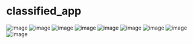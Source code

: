 # classified_app

![image](https://user-images.githubusercontent.com/90281681/137838200-d753b955-3b5e-45f1-8d8c-85053bb8850e.png) ![image](https://user-images.githubusercontent.com/90281681/137838280-b40772b8-0b82-411d-b41b-1ecdc494486d.png) ![image](https://user-images.githubusercontent.com/90281681/137839021-fa6cc12e-d2f6-4433-96bc-8fb8c6f29e78.png) ![image](https://user-images.githubusercontent.com/90281681/137839053-8f803c8c-1fd3-4591-86b0-5271b75c439f.png) ![image](https://user-images.githubusercontent.com/90281681/137839090-9b70865c-49e7-4b5e-bc9d-0d9bdb72dfc1.png) ![image](https://user-images.githubusercontent.com/90281681/137839376-61c813a5-ab41-4cd1-b206-f003d73563b3.png) ![image](https://user-images.githubusercontent.com/90281681/137839610-483f6a6f-4a43-4b29-aadc-f9c6907bef1d.png) ![image](https://user-images.githubusercontent.com/90281681/137839780-cc785fa2-5801-43ad-b724-95656188cac0.png) ![image](https://user-images.githubusercontent.com/90281681/137839941-68a15ed9-8c13-4625-8135-8e4ae4bb3e4d.png)








